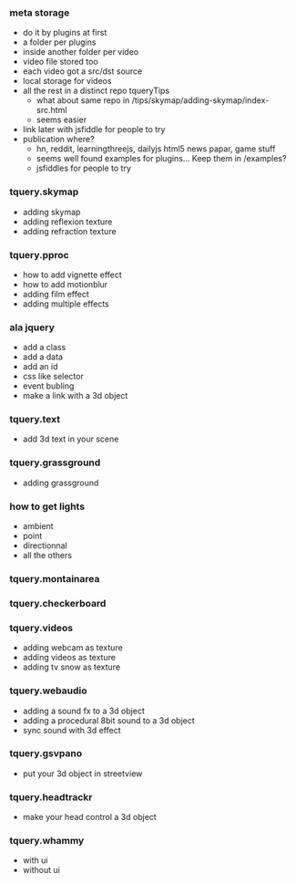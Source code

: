 ### meta storage
* do it by plugins at first
* a folder per plugins
* inside another folder per video
* video file stored too
* each video got a src/dst source
* local storage for videos
* all the rest in a distinct repo tqueryTips
  * what about same repo in /tips/skymap/adding-skymap/index-src.html
  * seems easier
* link later with jsfiddle for people to try
* publication where?
  * hn, reddit, learningthreejs, dailyjs html5 news papar, game stuff
  * seems well found examples for plugins... Keep them in /examples?
  * jsfiddles for people to try

### tquery.skymap
* adding skymap
* adding reflexion texture
* adding refraction texture

### tquery.pproc
* how to add vignette effect
* how to add motionblur
* adding film effect
* adding multiple effects

### ala jquery
* add a class
* add a data
* add an id
* css like selector
* event bubling
* make a link with a 3d object

### tquery.text
* add 3d text in your scene

### tquery.grassground
* adding grassground

### how to get lights
* ambient
* point
* directionnal
* all the others

### tquery.montainarea

### tquery.checkerboard

### tquery.videos
* adding webcam as texture
* adding videos as texture
* adding tv snow as texture

### tquery.webaudio
* adding a sound fx to a 3d object
* adding a procedural 8bit sound to a 3d object
* sync sound with 3d effect

### tquery.gsvpano
* put your 3d object in streetview

### tquery.headtrackr
* make your head control a 3d object

### tquery.whammy
* with ui
* without ui
